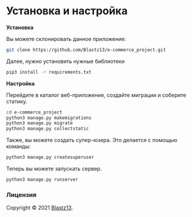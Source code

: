 # Установка и настройка

**Установка**

Вы можете склонировать данное приложение:

```bash 
git clone https://github.com/Blastz13/e-commerce_project.git
```

Далее, нужно установить нужные библиотеки

```bash
pip3 install -r requirements.txt
```

**Настройка**

Перейдите в каталог веб-приложения, создайте миграции и соберите статику.

```bash
cd e-commerce_project
python3 manage.py makemigrations
python3 manage.py migrate
python3 manage.py collectstatic
```

Также, вы можете создать супер-юзера. Это делается с помощью команды:

```bash
python3 manage.py createsuperuser
```

Теперь вы можете запускать сервер.

```bash
python3 manage.py runserver
```

### Лицензия

Copyright © 2021 [Blastz13](https://github.com/Blastz13/).
